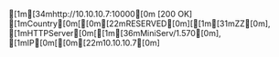 [1m[34mhttp://10.10.10.7:10000[0m [200 OK] [1mCountry[0m[[0m[22mRESERVED[0m][[1m[31mZZ[0m], [1mHTTPServer[0m[[1m[36mMiniServ/1.570[0m], [1mIP[0m[[0m[22m10.10.10.7[0m]
